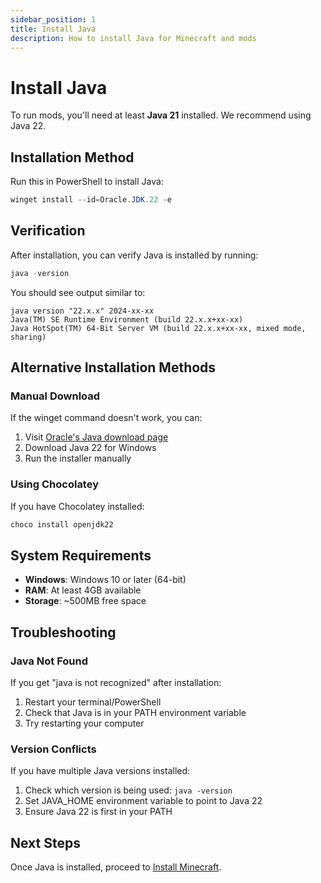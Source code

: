 ```yaml
---
sidebar_position: 1
title: Install Java
description: How to install Java for Minecraft and mods
---
```


# Install Java

To run mods, you'll need at least **Java 21** installed. We recommend using Java 22.

## Installation Method

Run this in PowerShell to install Java:

```powershell
winget install --id=Oracle.JDK.22 -e
```

## Verification

After installation, you can verify Java is installed by running:

```powershell
java -version
```

You should see output similar to:
```
java version "22.x.x" 2024-xx-xx
Java(TM) SE Runtime Environment (build 22.x.x+xx-xx)
Java HotSpot(TM) 64-Bit Server VM (build 22.x.x+xx-xx, mixed mode, sharing)
```

## Alternative Installation Methods

### Manual Download
If the winget command doesn't work, you can:
1. Visit [Oracle's Java download page](https://www.oracle.com/java/technologies/downloads/)
2. Download Java 22 for Windows
3. Run the installer manually

### Using Chocolatey
If you have Chocolatey installed:
```powershell
choco install openjdk22
```

## System Requirements

- **Windows**: Windows 10 or later (64-bit)
- **RAM**: At least 4GB available
- **Storage**: ~500MB free space

## Troubleshooting

### Java Not Found
If you get "java is not recognized" after installation:
1. Restart your terminal/PowerShell
2. Check that Java is in your PATH environment variable
3. Try restarting your computer

### Version Conflicts
If you have multiple Java versions installed:
1. Check which version is being used: `java -version`
2. Set JAVA_HOME environment variable to point to Java 22
3. Ensure Java 22 is first in your PATH

## Next Steps

Once Java is installed, proceed to [Install Minecraft](/docs/minecraft/installation/minecraft). 